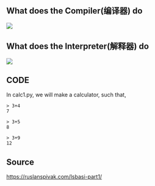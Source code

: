 ## What does the Compiler(编译器) do

![](https://qbrsjq.sn.files.1drv.com/y4mVVNnKHnq2y_sibaKbpAzfZDiG0h1YtzVbJr20svUtZA8iiUMJwmATPF5nKFfYjvnwXL2azX18pSPWFsUsvkfpzN36TWlcaN118ARPnTOgoF4544YvLzoU4sBxhc0PSeXxZodOM-4I3euzCIih62drv_-pk9fBJKJobBoK3Rl8blEppvvTb9ax5BjP0d6mak0bT5L_8623s5JDC2dtmJamg?width=431&height=81&cropmode=none)



## What does the Interpreter(解释器) do

![](https://sxrkjq.sn.files.1drv.com/y4m2GB75J-P8vrKWS9S3rfC4lbywlQmkO_aS9GgBVRrqxLiFfsYBwNOPiwHlxdJ28j8ZAYg_OV41v9-MK4N9Vk09U1ccVvfNoEChHpAyS-M23o_hhO03cUuEfDRxD-hX1Nsuh0Ss4b-jglzitlAW2u1zQs4KuSzvKBztBAZxGvXnQE27lQXYEYRZwmL_oc3m6uo1sKzZl7ztA_uvlPradfPSg?width=281&height=81&cropmode=none)

## CODE

In calc1.py, we will make a calculator, such that,

```
> 3+4
7

> 3+5
8

> 3+9
12
```



## Source

https://ruslanspivak.com/lsbasi-part1/